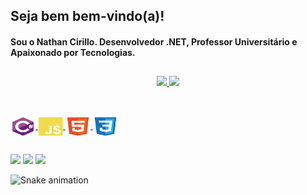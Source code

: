 ## Seja bem bem-vindo(a)!
#### Sou o Nathan Cirillo. Desenvolvedor .NET, Professor Universitário e Apaixonado por Tecnologias. 
##
<div align="center">
  <a href="https://github.com/nathancirillo">
  <img height="180em" src="https://github-readme-stats.vercel.app/api?username=nathancirillo&show_icons=true&theme=dracula&include_all_commits=true&count_private=true"/>
  <img height="180em" src="https://github-readme-stats.vercel.app/api/top-langs/?username=nathancirillo&layout=compact&langs_count=7&theme=dracula"/>
</div>
  
## 
  
<div style="display: inline_block"><br>
  <img align="center" alt="Cirillo-Csharp" height="30" width="40" src="https://raw.githubusercontent.com/devicons/devicon/master/icons/csharp/csharp-original.svg">
  <img align="center" alt="Cirillo-Js" height="30" width="40" src="https://raw.githubusercontent.com/devicons/devicon/master/icons/javascript/javascript-plain.svg">
  <img align="center" alt="Cirillo-HTML" height="30" width="40" src="https://raw.githubusercontent.com/devicons/devicon/master/icons/html5/html5-original.svg">
  <img align="center" alt="Cirillo-CSS" height="30" width="40" src="https://raw.githubusercontent.com/devicons/devicon/master/icons/css3/css3-original.svg">
</div> 
  
##

<div> 
  <a href="https://www.instagram.com/cirillonathan/" target="_blank"><img src="https://img.shields.io/badge/-Instagram-%23E4405F?style=for-the-badge&logo=instagram&  logoColor=white" target="_blank"></a>
  <a href = "mailto:cirillo.nathan@gmail.com"><img src="https://img.shields.io/badge/-Gmail-%23333?style=for-the-badge&logo=gmail&logoColor=white" target="_blank"></a>
  <a href="https://www.linkedin.com/in/rafaella-ballerini-45875016a" target="_blank"><img src="https://img.shields.io/badge/-LinkedIn-%230077B5?style=for-the-badge&logo=linkedin&logoColor=white" target="_blank"></a> 
  
![Snake animation](https://github.com/nathan.cirillo/nathan.cirillo/blob/output/github-contribution-grid-snake.svg)
  
</div>
